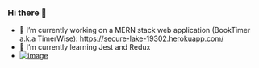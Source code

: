 ### Hi there 👋


- 🔭 I’m currently working on a MERN stack web application (BookTimer a.k.a TimerWise): https://secure-lake-19302.herokuapp.com/ 
- 🌱 I’m currently learning Jest and Redux
- [![image](https://user-images.githubusercontent.com/61932158/159162942-cb2453b7-d3e6-409c-bb66-751b98c222b5.png)](https://www.linkedin.com/in/hasib-rahman-41b682216/)



